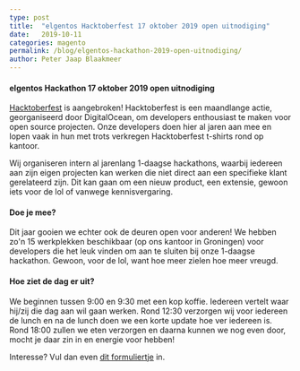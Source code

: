 ```yaml
---
type: post
title:  "elgentos Hacktoberfest 17 oktober 2019 open uitnodiging"
date:   2019-10-11
categories: magento
permalink: /blog/elgentos-hackathon-2019-open-uitnodiging/
author: Peter Jaap Blaakmeer
---
```


#### elgentos Hackathon 17 oktober 2019 open uitnodiging

[Hacktoberfest](https://hacktoberfest.digitalocean.com/) is aangebroken! Hacktoberfest is een maandlange actie, georganiseerd door DigitalOcean, om developers enthousiast te maken voor open source projecten. Onze developers doen hier al jaren aan mee en lopen vaak in hun met trots verkregen Hacktoberfest t-shirts rond op kantoor.

Wij organiseren intern al jarenlang 1-daagse hackathons, waarbij iedereen aan zijn eigen projecten kan werken die niet direct aan een specifieke klant gerelateerd zijn. Dit kan gaan om een nieuw product, een extensie, gewoon iets voor de lol of vanwege kennisvergaring.

#### Doe je mee?

Dit jaar gooien we echter ook de deuren open voor anderen! We hebben zo'n 15 werkplekken beschikbaar (op ons kantoor in Groningen) voor developers die het leuk vinden om aan te sluiten bij onze 1-daagse hackathon. Gewoon, voor de lol, want hoe meer zielen hoe meer vreugd.

#### Hoe ziet de dag er uit?

We beginnen tussen 9:00 en 9:30 met een kop koffie. Iedereen vertelt waar hij/zij die dag aan wil gaan werken. Rond 12:30 verzorgen wij voor iedereen de lunch en na de lunch doen we een korte update hoe ver iedereen is. Rond 18:00 zullen we eten verzorgen en daarna kunnen we nog even door, mocht je daar zin in en energie voor hebben!

Interesse? Vul dan even [dit formuliertje](https://forms.gle/xtHPEAuWwCEXXHtM7) in.
